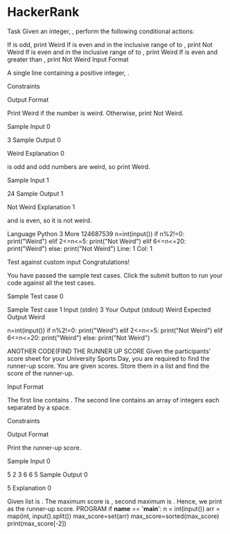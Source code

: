 # HackerRank
Task
Given an integer, , perform the following conditional actions:

If  is odd, print Weird
If  is even and in the inclusive range of  to , print Not Weird
If  is even and in the inclusive range of  to , print Weird
If  is even and greater than , print Not Weird
Input Format

A single line containing a positive integer, .

Constraints

Output Format

Print Weird if the number is weird. Otherwise, print Not Weird.

Sample Input 0

3
Sample Output 0

Weird
Explanation 0


 is odd and odd numbers are weird, so print Weird.

Sample Input 1

24
Sample Output 1

Not Weird
Explanation 1


 and  is even, so it is not weird.

Language
Python 3
More
124687539
n=int(input())
if n%2!=0:
    print("Weird")
elif 2<=n<=5:
    print("Not Weird")
elif 6<=n<=20:
    print("Weird")
else:
    print("Not Weird")
Line: 1 Col: 1

Test against custom input
Congratulations!

You have passed the sample test cases. Click the submit button to run your code against all the test cases.


Sample Test case 0

Sample Test case 1
Input (stdin)
3
Your Output (stdout)
Weird
Expected Output
Weird

n=int(input())
if n%2!=0:
    print("Weird")
elif 2<=n<=5:
    print("Not Weird")
elif 6<=n<=20:
    print("Weird")
else:
    print("Not Weird")














ANOTHER CODE(FIND THE RUNNER UP SCORE
Given the participants' score sheet for your University Sports Day, you are required to find the runner-up score. You are given  scores. Store them in a list and find the score of the runner-up.

Input Format

The first line contains . The second line contains an array   of  integers each separated by a space.

Constraints

Output Format

Print the runner-up score.

Sample Input 0

5
2 3 6 6 5
Sample Output 0

5
Explanation 0

Given list is . The maximum score is , second maximum is . Hence, we print  as the runner-up score.
PROGRAM
if __name__ == '__main__':
    n = int(input())
    arr = map(int, input().split()) 
max_score=set(arr)
max_score=sorted(max_score)
print(max_score[-2])
